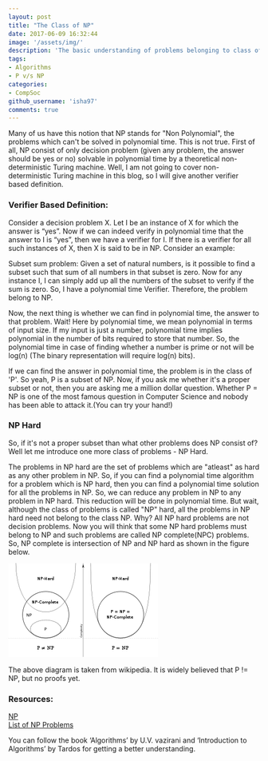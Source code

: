 ```yaml
---
layout: post
title: "The Class of NP"
date: 2017-06-09 16:32:44
image: '/assets/img/'
description: 'The basic understanding of problems belonging to class of NP, NP hard and NP complete.'
tags:
- Algorithms
- P v/s NP
categories:
- CompSoc
github_username: 'isha97'
comments: true
---
```


Many of us have this notion that NP stands for "Non Polynomial", the problems which can't be solved in polynomial time. This is not true. First of all, NP consist of only decision problem (given any problem, the answer should be yes or no) solvable in polynomial time by a theoretical non-deterministic Turing machine. Well, I am not going to cover non-deterministic Turing machine in this blog, so I will give another verifier based definition.

### Verifier Based Definition:
Consider a decision problem X. Let I be an instance of X for which the answer is “yes”. Now if we can indeed verify in polynomial time that the answer to I is “yes”, then we have a verifier for I. If there is a verifier for all such instances of X, then X is said to be in NP. Consider an example:

Subset sum problem: Given a set of natural numbers, is it possible to find a subset such that sum of all numbers in that subset is zero. Now for any instance I, I can simply add up all the numbers of the subset to verify if the sum is zero. So, I have a polynomial time Verifier. Therefore, the problem belong to NP. 
 
Now, the next thing is whether we can find in polynomial time, the answer to that problem. Wait! Here by polynomial time, we mean polynomial in terms of input size. If my input is just a number, polynomial time implies polynomial in the number of bits required to store that number. So, the polynomial time in case of finding whether a number is prime or not will be log(n) (The binary representation will require log(n) bits).

If we can find the answer in polynomial time, the problem is in the class of 'P'. So yeah, P is a subset of NP. Now, if you ask me whether it's a proper subset or not, then you are asking me a million dollar question. Whether P = NP is one of the most famous question in Computer Science and nobody has been able to attack it.(You can try your hand!)
 
### NP Hard 
So, if it's not a proper subset than what other problems does NP consist of? Well let me introduce one more class of problems - NP Hard.

The problems in NP hard are the set of problems which are "atleast" as hard as any other problem in NP. So, if you can find a polynomial time algorithm for a problem which is NP hard, then you can find a polynomial time solution for all the problems in NP. So, we can reduce any problem in NP to any problem in NP hard. This reduction will be done in polynomial time. But wait, although the class of problems is called "NP" hard, all the problems in NP hard need not belong to the class NP. Why? All NP hard problems are not decision problems. Now you will think that some NP hard problems must belong to NP and such problems are called NP complete(NPC) problems. So, NP complete is intersection of NP and NP hard as shown in the figure below. 

![Euler diagram for P, NP, NP-complete, and NP-hard set of problems](/blog/assets/img/the-class-of-np/P_np_np-complete_np-hard.svg.png)
 
The above diagram is taken from wikipedia. It is widely believed that P != NP, but no proofs yet. 

 
### Resources:
[NP](https://en.wikipedia.org/wiki/NP) <br>
[List of NP Problems](https://en.wikipedia.org/wiki/List_of_NP-complete_problems)
 
You can follow the book ‘Algorithms’ by U.V. vazirani and ‘Introduction to Algorithms’ by Tardos for getting a better understanding.
